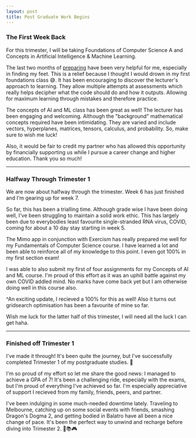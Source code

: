 ```yaml
---
layout: post
title: Post Graduate Work Begins
---
```


### The First Week Back
For this trimester, I will be taking Foundations of Computer Science A and Concepts in Artificial Intelligence & Machine Learning.

The last two months of [preparing](https://drackonack.github.io/2023/12/14/pre-post-grad.html) have been very helpful for me, especially in finding my feet. This is a relief because I thought I would drown in my first foundations class 😅. It has been encouraging to discover the lecturer's approach to learning. They allow multiple attempts at assessments which really helps decipher what the code should do and how it outputs. Allowing for maximum learning through mistakes and therefore practice. 

The concepts of AI and ML class has been great as well! The lecturer has been engaging and welcoming. Although the "background" mathematical concepts required have been intimidating. They are varied and include vectors, hyperplanes, matrices, tensors, calculus, and probability. 
So, make sure to wish me luck!

Also, it would be fair to credit my partner who has allowed this opportunity by financially supporting us while I pursue a career change and higher education. Thank you so much!

---

### Halfway Through Trimester 1
We are now about halfway through the trimester. Week 6 has just finished and I'm gearing up for week 7. 

So far, this has been a trialling time. Although grade wise I have been doing well, I've been struggling to maintain a solid work ethic. This has largely been due to everybodies least favourite single-stranded RNA virus, COVID, coming for about a 10 day stay starting in week 5.

The Mimo app in conjunction with Exercism has really prepared me well for my Fundamentals of Computer Science course. I have learned a lot and been able to reinforce all of my knowledge to this point. I even got 100% in my first section exam! 

I was able to also submit my first of four assignments for my Concepts of AI and ML course. I'm proud of this effort as it was an uphill battle against my own COVID addled mind. No marks have come back yet but I am otherwise doing well in this course also.

^An exciting update, I recieved a 100% for this as well! Also it turns out gridsearch optimisation has been a favourite of mine so far. 

Wish me luck for the latter half of this trimester, I will need all the luck I can get haha.

---

### Finished off Trimester 1
I've made it through! It's been quite the journey, but I've successfully completed Trimester 1 of my postgraduate studies. 🎉

I'm so proud of my effort so let me share the good news: I managed to achieve a GPA of 7! It's been a challenging ride, especially with the exams, but I'm proud of everything I've achieved so far. I'm especially appreciative of support I recieved from my family, friends, peers, and partner.

I've been indulging in some much-needed downtime lately. Traveling to Melbourne, catching up on some social events with friends, smashing Dragon's Dogma 2, and getting bodied in Balatro have all been a nice change of pace. It's been the perfect way to unwind and recharge before diving into Trimester 2. 🚀📚🎮
